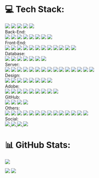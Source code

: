 # 💻 Tech Stack:
<div style="width: 600px;">
  <img src="https://img.shields.io/badge/laravel-%23FF2D20.svg?style=flat&logo=laravel&logoColor=white" />
  <img src="https://img.shields.io/badge/mysql-4479A1.svg?style=flat&logo=mysql&logoColor=white" />
  <img src="https://img.shields.io/badge/apache-%23D42029.svg?style=flat&logo=apache&logoColor=white" />
  <img src="https://img.shields.io/badge/nginx-%23009639.svg?style=flat&logo=nginx&logoColor=white" />
  <img src="https://img.shields.io/badge/node.js-6DA55F?style=flat&logo=node.js&logoColor=white" />
</div>


<div style="width:600px;">
  Back-End:  <br/>
  <img src="https://img.shields.io/badge/php-%23777BB4.svg?style=flat&logo=php&logoColor=white" />
  <img src="https://img.shields.io/badge/python-3670A0?style=flat&logo=python&logoColor=ffdd54" />
  <img src="https://img.shields.io/badge/c-%2300599C.svg?style=flat&logo=c&logoColor=white" />
  <img src="https://img.shields.io/badge/c%23-%23239120.svg?style=flat&logo=csharp&logoColor=white" />
  <img src="https://img.shields.io/badge/c++-%2300599C.svg?style=flat&logo=c%2B%2B&logoColor=white" />
  <img src="https://img.shields.io/badge/java-%23ED8B00.svg?style=flat&logo=openjdk&logoColor=white" />
  <img src="https://img.shields.io/badge/kotlin-%237F52FF.svg?style=flat&logo=kotlin&logoColor=white" />
  <img src="https://img.shields.io/badge/Gradle-02303A.svg?style=flat&logo=Gradle&logoColor=white" />
</div>


<div style="width: 600px;">
  Front-End:  <br/>
  <img src="https://img.shields.io/badge/html5-%23E34F26.svg?style=flat&logo=html5&logoColor=white" />
  <img src="https://img.shields.io/badge/javascript-%23323330.svg?style=flat&logo=javascript&logoColor=%23F7DF1E" />
  <img src="https://img.shields.io/badge/css3-%231572B6.svg?style=flat&logo=css3&logoColor=white" />
  <img src="https://img.shields.io/badge/tailwindcss-%2338B2AC.svg?style=flat&logo=tailwind-css&logoColor=white" />
  <img src="https://img.shields.io/badge/-GraphQL-E10098?style=flat&logo=graphql&logoColor=white" />
  <img src="https://img.shields.io/badge/vite-%23646CFF.svg?style=flat&logo=vite&logoColor=white" />
  <img src="https://img.shields.io/badge/vue.js-%2335495e.svg?style=flat&logo=vuedotjs&logoColor=%234FC08D" />
  <img src="https://img.shields.io/badge/NPM-%23CB3837.svg?style=flat&logo=npm&logoColor=white" />
  <img src="https://img.shields.io/badge/yarn-%232C8EBB.svg?style=flat&logo=yarn&logoColor=white" />
  <img src="https://img.shields.io/badge/.NET-5C2D91?style=flat&logo=.net&logoColor=white" />
  <img src="https://img.shields.io/badge/bootstrap-%238511FA.svg?style=flat&logo=bootstrap&logoColor=white" />
  <img src="https://img.shields.io/badge/chart.js-F5788D.svg?style=flat&logo=chart.js&logoColor=white" />
</div>


<div style="width: 600px;">
  Database:  <br/>
  <img src="https://img.shields.io/badge/mysql-4479A1.svg?style=flat&logo=mysql&logoColor=white" />
  <img src="https://img.shields.io/badge/MariaDB-003545?style=flat&logo=mariadb&logoColor=white" />
  <img src="https://img.shields.io/badge/sqlite-%2307405e.svg?style=flat&logo=sqlite&logoColor=white" />
  <img src="https://img.shields.io/badge/MongoDB-%234ea94b.svg?style=flat&logo=mongodb&logoColor=white" />
  <img src="https://img.shields.io/badge/firebase-a08021?style=flat&logo=firebase&logoColor=ffcd34" />
  <img src="https://img.shields.io/badge/redis-%23DD0031.svg?style=flat&logo=redis&logoColor=white" />
  <img src="https://img.shields.io/badge/Microsoft%20SQL%20Server-CC2927?style=flat&logo=microsoft%20sql%20server&logoColor=white" />
</div>


<div style="width: 600px;">
  Server:  <br/>
  <img src="https://img.shields.io/badge/Hostinger-673DE6?logo=hostinger&logoColor=fff&style=flat" />
  <img src="https://img.shields.io/badge/Cloudflare-F38020?style=flat&logo=Cloudflare&logoColor=white" />
  <img src="https://img.shields.io/badge/DigitalOcean-%230167ff.svg?style=flat&logo=digitalOcean&logoColor=white" />
  <img src="https://img.shields.io/badge/firebase-%23039BE5.svg?style=flat&logo=firebase" />
  <img src="https://img.shields.io/badge/github%20pages-121013?style=flat&logo=github&logoColor=white" />
  <img src="https://img.shields.io/badge/GoogleCloud-%234285F4.svg?style=flat&logo=google-cloud&logoColor=white" />
  <img src="https://img.shields.io/badge/heroku-%23430098.svg?style=flat&logo=heroku&logoColor=white" />
  <img src="https://img.shields.io/badge/Oracle-F80000?style=flat&logo=oracle&logoColor=white" />
  <img src="https://img.shields.io/badge/AWS-%23FF9900.svg?style=flat&logo=amazon-aws&logoColor=white" />
  <img src="https://img.shields.io/badge/azure-%230072C6.svg?style=flat&logo=microsoftazure&logoColor=white" /> 
  <img src="https://img.shields.io/badge/PowerShell-%235391FE.svg?style=flat&logo=powershell&logoColor=white" />
  <img src="https://img.shields.io/badge/Windows%20Terminal-%234D4D4D.svg?style=flat&logo=windows-terminal&logoColor=white" />
  <img src="https://img.shields.io/badge/shell_script-%23121011.svg?style=flat&logo=gnu-bash&logoColor=white" />
  <img src="https://img.shields.io/badge/yaml-%23ffffff.svg?style=flat&logo=yaml&logoColor=151515" />
  <img src="https://img.shields.io/badge/OpenGL-%23FFFFFF.svg?style=flat&logo=opengl" />
</div>

<div style="width: 600px;">
  Design:  <br/>
  <img src="https://img.shields.io/badge/WordPress-%23117AC9.svg?style=flat&logo=WordPress&logoColor=white" />
  <img src="https://img.shields.io/badge/Canva-%2300C4CC.svg?style=flat&logo=Canva&logoColor=white" />
  <img src="https://img.shields.io/badge/figma-%23F24E1E.svg?style=flat&logo=figma&logoColor=white" />
  <img src="https://img.shields.io/badge/Notion-%23000000.svg?style=flat&logo=notion&logoColor=white" />
  <img src="https://img.shields.io/badge/Portfolio-%23000000.svg?style=flat&logo=firefox&logoColor=%23FF7139" />
  <img src="https://img.shields.io/badge/Postman-FF6C37?style=flat&logo=postman&logoColor=white" />
  <img src="https://img.shields.io/badge/Prezi-%23000000.svg?style=flat&logo=Prezi&logoColor=white" />
  <img src="https://img.shields.io/badge/Twilio-F22F46?style=flat&logo=Twilio&logoColor=white" />
</div>


<div style="width: 600px;">
  Adobe:  <br/>
  <img src="https://img.shields.io/badge/adobe-%23FF0000.svg?style=flat&logo=adobe&logoColor=white" />
  <img src="https://img.shields.io/badge/Adobe%20Acrobat%20Reader-EC1C24.svg?style=flat&logo=Adobe%20Acrobat%20Reader&logoColor=white" />
  <img src="https://img.shields.io/badge/Adobe%20After%20Effects-9999FF.svg?style=flat&logo=Adobe%20After%20Effects&logoColor=white" />
  <img src="https://img.shields.io/badge/Adobe%20Dreamweaver-FF61F6.svg?style=flat&logo=Adobe%20Dreamweaver&logoColor=white" />
  <img src="https://img.shields.io/badge/adobe%20illustrator-%23FF9A00.svg?style=flat&logo=adobe%20illustrator&logoColor=white" />
  <img src="https://img.shields.io/badge/Adobe%20InDesign-49021F?style=flat&logo=adobeindesign&logoColor=FF3366" />
  <img src="https://img.shields.io/badge/Adobe%20Lightroom-31A8FF.svg?style=flat&logo=Adobe%20Lightroom&logoColor=white" />
  <img src="https://img.shields.io/badge/adobe%20photoshop-%2331A8FF.svg?style=flat&logo=adobe%20photoshop&logoColor=white" />
  <img src="https://img.shields.io/badge/Adobe%20Premiere%20Pro-9999FF.svg?style=flat&logo=Adobe%20Premiere%20Pro&logoColor=white" />
</div>


<div style="width: 600px;">
  GitHub:  <br/>
  <img src="https://img.shields.io/badge/github%20actions-%232671E5.svg?style=flat&logo=githubactions&logoColor=white" />
  <img src="https://img.shields.io/badge/git-%23F05033.svg?style=flat&logo=git&logoColor=white" />
  <img src="https://img.shields.io/badge/github-%23121011.svg?style=flat&logo=github&logoColor=white" />
  <img src="https://img.shields.io/badge/gitlab-%23181717.svg?style=flat&logo=gitlab&logoColor=white" /> <br/>
</div>


<div style="width: 600px;">
  Others:  <br/>
  <img src="https://img.shields.io/badge/react_native-%2320232a.svg?style=flat&logo=react&logoColor=%2361DAFB" />
  <img src="https://img.shields.io/badge/-React%20Query-FF4154?style=flat&logo=react%20query&logoColor=white" />
  <img src="https://img.shields.io/badge/SASS-hotpink.svg?style=flat&logo=SASS&logoColor=white" />
  <img src="https://img.shields.io/badge/Socket.io-black?style=flat&logo=socket.io&badgeColor=010101" />
  <img src="https://img.shields.io/badge/WebGL-990000?logo=webgl&logoColor=white&style=flat" />
  <img src="https://img.shields.io/badge/webpack-%238DD6F9.svg?style=flat&logo=webpack&logoColor=black" />
  <img src="https://img.shields.io/badge/web3.js-F16822?style=flat&logo=web3.js&logoColor=white" />
  <img src="https://img.shields.io/badge/Codeberg-2185D0?style=flat&logo=Codeberg&logoColor=white" />
  <img src="https://img.shields.io/badge/Openstack-%23f01742.svg?style=flat&logo=openstack&logoColor=white" />
  <img src="https://img.shields.io/badge/CodeIgniter-%23EF4223.svg?style=flat&logo=codeIgniter&logoColor=white" />
  <img src="https://img.shields.io/badge/-RaspberryPi-C51A4A?style=flat&logo=Raspberry-Pi" />
  <img src="https://img.shields.io/badge/redux-%23593d88.svg?style=flat&logo=redux&logoColor=white" />
  <img src="https://img.shields.io/badge/express.js-%23404d59.svg?style=flat&logo=express&logoColor=%2361DAFB" />
  <img src="https://img.shields.io/badge/Flutter-%2302569B.svg?style=flat&logo=Flutter&logoColor=white" />
</div>


<div style="width: 600px;">
  Social:  <br/>
  <a href="https://discord.gg/dyimz" target="_blank">
    <img src="https://img.shields.io/badge/Discord-%237289DA.svg?logo=discord&logoColor=white" />
  </a>
  <a href="https://facebook.com/dyimz1324" target="_blank">
    <img src="https://img.shields.io/badge/Facebook-%231877F2.svg?logo=Facebook&logoColor=white" />
  </a>
  <a href="https://instagram.com/dyimzkrizhan" target="_blank">
    <img src="https://img.shields.io/badge/Instagram-%23E4405F.svg?logo=Instagram&logoColor=white" />
  </a>
  <a href="https://x.com/dyimz1324" target="_blank">
    <img src="https://img.shields.io/badge/X-black.svg?logo=X&logoColor=white" />
  </a>
</div>


# 📊 GitHub Stats:
![](https://github-profile-trophy.vercel.app/?username=dyimz&theme=radical&no-frame=false&no-bg=true&margin-w=4&rank=SSS,SS,S)

![](https://github-readme-streak-stats.herokuapp.com/?user=dyimz&theme=react&hide_border=true)
![](https://github-readme-stats.vercel.app/api/top-langs/?username=dyimz&theme=react&hide_border=true&include_all_commits=true&count_private=true&layout=compact)


<!-- ## 🌐 Socials: -->
<!-- # 📊 GitHub Stats: -->
<!-- ![](https://github-readme-stats.vercel.app/api?username=dyimz&theme=react&hide_border=true&include_all_commits=true&count_private=true)<br/> -->
<!-- ## 🏆 GitHub Trophies -->
<!-- ![](https://github-profile-trophy.vercel.app/?username=dyimz&theme=radical&no-frame=true&no-bg=true&margin-w=4) -->

<!--  -->
